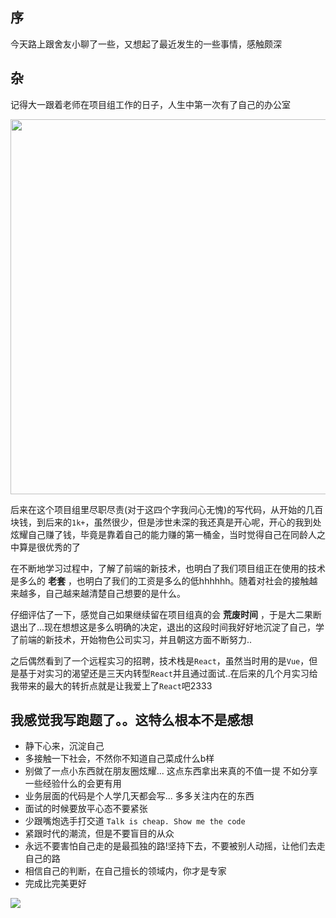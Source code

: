 ## 序

今天路上跟舍友小聊了一些，又想起了最近发生的一些事情，感触颇深

## 杂

记得大一跟着老师在项目组工作的日子，人生中第一次有了自己的办公室

<img src='http://p5sf6v0wz.bkt.clouddn.com/xmz.jpg' height=600>

后来在这个项目组里尽职尽责(对于这四个字我问心无愧)的写代码，从开始的几百块钱，到后来的`1k+`，虽然很少，但是涉世未深的我还真是开心呢，开心的我到处炫耀自己赚了钱，毕竟是靠着自己的能力赚的第一桶金，当时觉得自己在同龄人之中算是很优秀的了

在不断地学习过程中，了解了前端的新技术，也明白了我们项目组正在使用的技术是多么的 **老套** ，也明白了我们的工资是多么的低hhhhhh。随着对社会的接触越来越多，自己越来越清楚自己想要的是什么。

仔细评估了一下，感觉自己如果继续留在项目组真的会 **荒废时间** ，于是大二果断退出了...现在想想这是多么明确的决定，退出的这段时间我好好地沉淀了自己，学了前端的新技术，开始物色公司实习，并且朝这方面不断努力..

之后偶然看到了一个远程实习的招聘，技术栈是`React`，虽然当时用的是`Vue`，但是基于对实习的渴望还是三天内转型`React`并且通过面试..在后来的几个月实习给我带来的最大的转折点就是让我爱上了`React`吧2333

## 我感觉我写跑题了。。这特么根本不是感想

+ 静下心来，沉淀自己
+ 多接触一下社会，不然你不知道自己菜成什么b样
+ 别做了一点小东西就在朋友圈炫耀... 这点东西拿出来真的不值一提 不如分享一些经验什么的会更有用
+ 业务层面的代码是个人学几天都会写... 多多关注内在的东西
+ 面试的时候要放平心态不要紧张
+ 少跟嘴炮选手打交道 `Talk is cheap. Show me the code`
+ 紧跟时代的潮流，但是不要盲目的从众
+ 永远不要害怕自己走的是最孤独的路!坚持下去，不要被别人动摇，让他们去走自己的路
+ 相信自己的判断，在自己擅长的领域内，你才是专家
+ 完成比完美更好

![](http://p5sf6v0wz.bkt.clouddn.com/logo.jpg)
